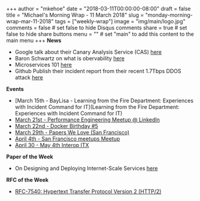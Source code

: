 +++
author = "mkehoe"
date = "2018-03-11T00:00:00-08:00"
draft = false
title = "Michael's Morning Wrap - 11 March 2018"
slug = "monday-morning-wrap-mar-11-2018"
tags = ["weekly-wrap"]
image = "img/main/logo.jpg"
comments = false     # set false to hide Disqus comments
share = true        # set false to hide share buttons
menu = ""           # set "main" to add this content to the main menu
+++
**News**
* Google talk about their Canary Analysis Service (CAS) [here](https://queue.acm.org/detail.cfm?id=3194655)
* Baron Schwartz on what is obervability [here](https://www.vividcortex.com/blog/monitoring-isnt-observability)
* Microservices 101 [here](https://thenewstack.io/microservices-101/)
* Github Publish their incident report from their recent 1.7Tbps DDOS attack [here](https://githubengineering.com/ddos-incident-report/)

**Events**
* [March 15th - BayLisa - Learning from the Fire Department: Experiences with Incident Command for IT](Learning from the Fire Department: Experiences with Incident Command for IT)
* [March 21st - Performance Engineering Meetup @ LinkedIn](https://www.meetup.com/Performance-Matters/events/248277646/)
* [March 22nd - Docker Birthday #5](https://events.docker.com/events/details/docker-san-francisco-presents-docker-birthday-5-san-francisco-edition)
* [March 29th - Papers We Love (San Francisco)](https://www.meetup.com/papers-we-love-too/)
* [April 4th - San Francisco meetups Meetup](https://www.meetup.com/San-Francisco-Metrics-Meetup/events/248066171/)
* [April 30 - May 4th Interop ITX]()

**Paper of the Week**
* On Designing and Deploying
Internet-Scale Services [here](https://www.usenix.org/legacy/event/lisa07/tech/full_papers/hamilton/hamilton.pdf)

**RFC of the Week**
* [RFC-7540:  Hypertext Transfer Protocol Version 2 (HTTP/2)](https://tools.ietf.org/html/rfc7540)
